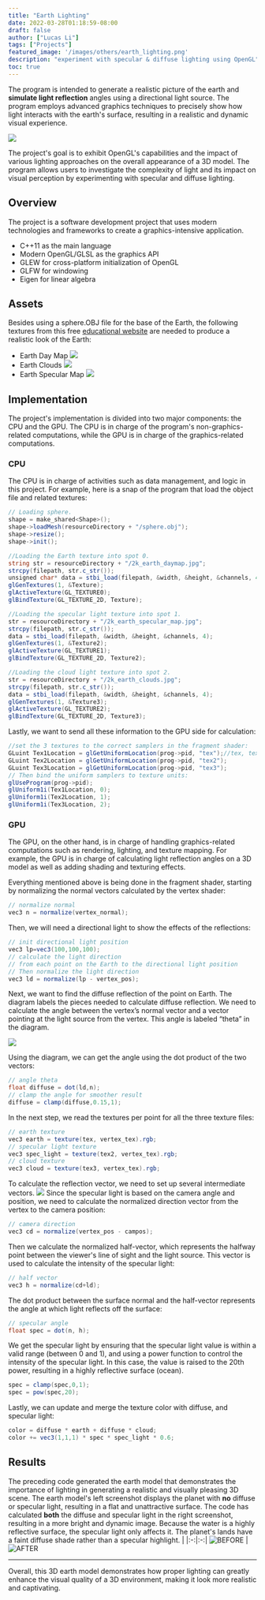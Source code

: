 ```yaml
---
title: "Earth Lighting"
date: 2022-03-28T01:18:59-08:00
draft: false
author: ["Lucas Li"]
tags: ["Projects"]
featured_image: '/images/others/earth_lighting.png'
description: "experiment with specular & diffuse lighting using OpenGL"
toc: true
---
```


The program is intended to generate a realistic picture of the earth and **simulate light reflection** angles using a directional light source. The program employs advanced graphics techniques to precisely show how light interacts with the earth's surface, resulting in a realistic and dynamic visual experience.<!--more--> 

![](/images/others/earth_lighting.png)

The project's goal is to exhibit OpenGL's capabilities and the impact of various lighting approaches on the overall appearance of a 3D model. The program allows users to investigate the complexity of light and its impact on visual perception by experimenting with specular and diffuse lighting.

## Overview
The project is a software development project that uses modern technologies and frameworks to create a graphics-intensive application.

- C++11 as the main language
- Modern OpenGL/GLSL as the graphics API
- GLEW for cross-platform initialization of OpenGL
- GLFW for windowing
- Eigen for linear algebra

## Assets
Besides using a sphere.OBJ file for the base of the Earth, the following textures from this free [educational website](https://www.solarsystemscope.com/textures/) are needed to produce a realistic look of the Earth:

- Earth Day Map
![](https://www.solarsystemscope.com/textures/download/2k_earth_daymap.jpg)
- Earth Clouds
![](https://www.solarsystemscope.com/textures/download/2k_earth_clouds.jpg)
- Earth Specular Map
![](/images/others/2k_earth_specular_map.png)

## Implementation
The project's implementation is divided into two major components: the CPU and the GPU. The CPU is in charge of the program's non-graphics-related computations, while the GPU is in charge of the graphics-related computations.

### CPU
The CPU is in charge of activities such as data management, and logic in this project. For example, here is a snap of the program that load the object file and related textures:

```c#
// Loading sphere.
shape = make_shared<Shape>();
shape->loadMesh(resourceDirectory + "/sphere.obj");
shape->resize();
shape->init();
```

```c#
//Loading the Earth texture into spot 0.
string str = resourceDirectory + "/2k_earth_daymap.jpg";
strcpy(filepath, str.c_str());
unsigned char* data = stbi_load(filepath, &width, &height, &channels, 4);
glGenTextures(1, &Texture);
glActiveTexture(GL_TEXTURE0);
glBindTexture(GL_TEXTURE_2D, Texture);

//Loading the specular light texture into spot 1.
str = resourceDirectory + "/2k_earth_specular_map.jpg";
strcpy(filepath, str.c_str());
data = stbi_load(filepath, &width, &height, &channels, 4);
glGenTextures(1, &Texture2);
glActiveTexture(GL_TEXTURE1);
glBindTexture(GL_TEXTURE_2D, Texture2);

//Loading the cloud light texture into spot 2.
str = resourceDirectory + "/2k_earth_clouds.jpg";
strcpy(filepath, str.c_str());
data = stbi_load(filepath, &width, &height, &channels, 4);
glGenTextures(1, &Texture3);
glActiveTexture(GL_TEXTURE2);
glBindTexture(GL_TEXTURE_2D, Texture3);
```

Lastly, we want to send all these information to the GPU side for calculation:

```c#
//set the 3 textures to the correct samplers in the fragment shader:
GLuint Tex1Location = glGetUniformLocation(prog->pid, "tex");//tex, tex2... sampler in the fragment shader
GLuint Tex2Location = glGetUniformLocation(prog->pid, "tex2");
GLuint Tex3Location = glGetUniformLocation(prog->pid, "tex3");
// Then bind the uniform samplers to texture units:
glUseProgram(prog->pid);
glUniform1i(Tex1Location, 0);
glUniform1i(Tex2Location, 1);
glUniform1i(Tex3Location, 2);
```

### GPU
The GPU, on the other hand, is in charge of handling graphics-related computations such as rendering, lighting, and texture mapping. For example, the GPU is in charge of calculating light reflection angles on a 3D model as well as adding shading and texturing effects.

Everything mentioned above is being done in the fragment shader, starting by normalizing the normal vectors calculated by the vertex shader:
```c#
// normalize normal
vec3 n = normalize(vertex_normal);
```
Then, we will need a directional light to show the effects of the reflections:
```c#
// init directional light position
vec3 lp=vec3(100,100,100);
// calculate the light direction 
// from each point on the Earth to the directional light position
// Then normalize the light direction
vec3 ld = normalize(lp - vertex_pos);
```
Next, we want to find the diffuse reflection of the point on Earth. The diagram labels the pieces needed to calculate diffuse reflection. We need to calculate the angle between the vertex’s normal vector and a vector pointing at the light source from the vertex. This angle is labeled “theta” in the diagram.

![](/images/others/diffuse_angle.png)

Using the diagram, we can get the angle using the dot product of the two vectors:
```c#
// angle theta 
float diffuse = dot(ld,n);
// clamp the angle for smoother result
diffuse = clamp(diffuse,0.15,1);
```
In the next step, we read the textures per point for all the three texture files:
```c#
// earth texture
vec3 earth = texture(tex, vertex_tex).rgb;
// specular light texture
vec3 spec_light = texture(tex2, vertex_tex).rgb;
// cloud texture
vec3 cloud = texture(tex3, vertex_tex).rgb;
```
To calculate the reflection vector, we need to set up several intermediate vectors.
![](/images/others/reflection_vectors2.png)
Since the specular light is based on the camera angle and position, we need to calculate the normalized direction vector from the vertex to the camera position:
```c#
// camera direction
vec3 cd = normalize(vertex_pos - campos);
```
Then we calculate the normalized half-vector, which represents the halfway point between the viewer's line of sight and the light source. This vector is used to calculate the intensity of the specular light:
```c#
// half vector
vec3 h = normalize(cd+ld);
```
The dot product between the surface normal and the half-vector represents the angle at which light reflects off the surface:
```c#
// specular angle
float spec = dot(n, h);
```
We get the specular light by ensuring that the specular light value is within a valid range (between 0 and 1), and using a power function to control the intensity of the specular light. In this case, the value is raised to the 20th power, resulting in a highly reflective surface (ocean).
```c#
spec = clamp(spec,0,1);
spec = pow(spec,20);
```
Lastly, we can update and merge the texture color with diffuse, and specular light:
```c#
color = diffuse * earth + diffuse * cloud;
color += vec3(1,1,1) * spec * spec_light * 0.6;
```

## Results
The preceding code generated the earth model that demonstrates the importance of lighting in generating a realistic and visually pleasing 3D scene. The earth model's left screenshot displays the planet with **no** diffuse or specular light, resulting in a flat and unattractive surface. The code has calculated **both** the diffuse and specular light in the right screenshot, resulting in a more bright and dynamic image. Because the water is a highly reflective surface, the specular light only affects it. The planet's lands have a faint diffuse shade rather than a specular highlight. 
|
|:-:|:-:|
![BEFORE](/images/others/earth_no_lighting.png)  |  ![AFTER](/images/others/earth_lighting.png)

------------

Overall, this 3D earth model demonstrates how proper lighting can greatly enhance the visual quality of a 3D environment, making it look more realistic and captivating.